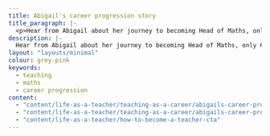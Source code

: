```yaml
---
title: Abigail's career progression story 
title_paragraph: |-
  <p>Hear from Abigail about her journey to becoming Head of Maths, only 6 years into her teaching career.</p>
description: |-
  Hear from Abigail about her journey to becoming Head of Maths, only 6 years into her teaching career.
layout: "layouts/minimal"
colour: grey-pink
keywords:
  - teaching
  - maths
  - career progression
content: 
  - "content/life-as-a-teacher/teaching-as-a-career/abigails-career-progression-story/header" 
  - "content/life-as-a-teacher/teaching-as-a-career/abigails-career-progression-story/article"
  - "content/life-as-a-teacher/how-to-become-a-teacher-cta"
---
```

